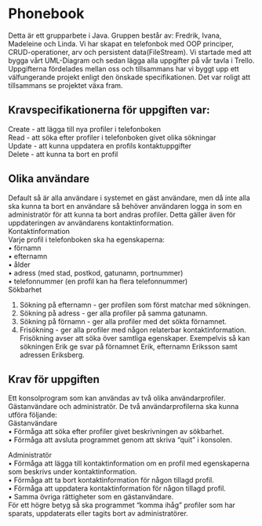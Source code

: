 # Phonebook
Detta är ett grupparbete i Java. Gruppen består av: Fredrik, Ivana, Madeleine och Linda.
Vi har skapat en telefonbok med OOP principer, CRUD-operationer, arv och persistent data(FileStream). 
Vi startade med att bygga vårt UML-Diagram och sedan lägga alla uppgifter på vår tavla i Trello. Uppgifterna fördelades mellan oss och tillsammans har vi byggt upp ett välfungerande projekt enligt den önskade specifikationen.
Det var roligt att tillsammans se projektet växa fram.


## Kravspecifikationerna för uppgiften var:  
Create   - att lägga till nya profiler i telefonboken  
Read     - att söka efter profiler i telefonboken givet olika sökningar  
Update  - att kunna uppdatera en profils kontaktuppgifter  
Delete   - att kunna ta bort en profil

## Olika användare
Default så är alla användare i systemet en gäst användare, men då inte alla ska kunna ta bort en användare så behöver användaren logga in som en administratör för att kunna ta bort andras profiler. Detta gäller även för uppdateringen av användarens kontaktinformation.  
Kontaktinformation  
Varje profil i telefonboken ska ha egenskaperna:  
•	förnamn  
•	efternamn  
•	ålder  
•	adress (med stad, postkod, gatunamn, portnummer)  
•	telefonnummer (en profil kan ha flera telefonnummer)    
Sökbarhet  
1.	Sökning på efternamn - ger profilen som först matchar med sökningen.  
2.	Sökning på adress - ger alla profiler på samma gatunamn.  
3.	Sökning på förnamn - ger alla profiler med det sökta förnamnet.  
4.	Frisökning - ger alla profiler med någon relaterbar kontaktinformation.  
Frisökning avser att söka över samtliga egenskaper. Exempelvis så kan sökningen Erik ge svar på förnamnet Erik, efternamn Eriksson samt adressen Eriksberg.  


## Krav för uppgiften
Ett konsolprogram som kan användas av två olika användarprofiler. Gästanvändare och administratör. De två användarprofilerna ska kunna utföra följande:  
Gästanvändare  
•	Förmåga att söka efter profiler givet beskrivningen av sökbarhet.  
•	Förmåga att avsluta programmet genom att skriva “quit” i konsolen.  
 
Administratör  
•	Förmåga att lägga till kontaktinformation om en profil med egenskaperna som beskrivs under kontaktinformation.  
•	Förmåga att ta bort kontaktinformation för någon tillagd profil.  
•	Förmåga att uppdatera kontaktinformation för någon tillagd profil.  
•	Samma övriga rättigheter som en gästanvändare.  
 För ett högre betyg så ska programmet “komma ihåg” profiler som har sparats, uppdaterats eller tagits bort av administratörer.  
